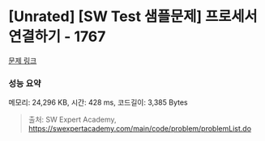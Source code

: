 # [Unrated] [SW Test 샘플문제] 프로세서 연결하기 - 1767 

[문제 링크](https://swexpertacademy.com/main/code/problem/problemDetail.do?contestProbId=AV4suNtaXFEDFAUf) 

### 성능 요약

메모리: 24,296 KB, 시간: 428 ms, 코드길이: 3,385 Bytes



> 출처: SW Expert Academy, https://swexpertacademy.com/main/code/problem/problemList.do